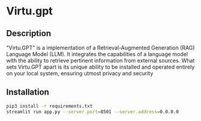 # Virtu.gpt

## Description

"Virtu.GPT" is a implementation of a Retrieval-Augmented Generation (RAG) Language Model (LLM). It integrates the capabilities of a language model with the ability to retrieve pertinent information from external sources. What sets Virtu.GPT apart is its unique ability to be installed and operated entirely on your local system, ensuring utmost privacy and security

## Installation

```bash
pip3 install -r requirements.txt
streamlit run app.py --server.port=8501 --server.address=0.0.0.0
